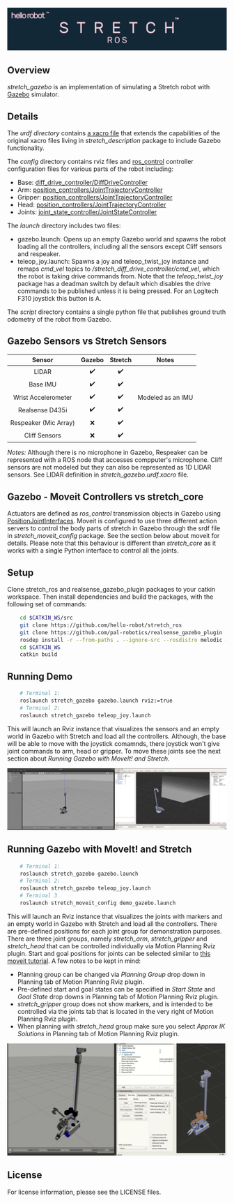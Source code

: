![](../images/banner.png)

## Overview

*stretch_gazebo* is an implementation of simulating a Stretch robot with [Gazebo](http://gazebosim.org/) simulator.

## Details

The *urdf directory* contains [a xacro file](http://wiki.ros.org/xacro) that extends the capabilities of the original xacro files living in *stretch_description* package to include Gazebo functionality.

The *config* directory contains rviz files and [ros_control](http://wiki.ros.org/ros_control) controller configuration files for various parts of the robot including:

* Base: [diff_drive_controller/DiffDriveController](http://wiki.ros.org/diff_drive_controller)
* Arm: [position_controllers/JointTrajectoryController](http://wiki.ros.org/joint_trajectory_controller)
* Gripper: [position_controllers/JointTrajectoryController](http://wiki.ros.org/joint_trajectory_controller)
* Head: [position_controllers/JointTrajectoryController](http://wiki.ros.org/joint_trajectory_controller)
* Joints: [joint_state_controller/JointStateController](http://wiki.ros.org/joint_state_controller)

The *launch* directory includes two files:

* gazebo.launch: Opens up an empty Gazebo world and spawns the robot loading all the controllers, including all the sensors except Cliff sensors and respeaker.
* teleop_joy.launch: Spawns a joy and teleop_twist_joy instance and remaps *cmd_vel* topics to */stretch_diff_drive_controller/cmd_vel*, which the robot is taking drive commands from. Note that the *teleop_twist_joy* package has a deadman switch by default which disables the drive commands to be published unless it is being pressed. For an Logitech F310 joystick this button is A.

The *script* directory contains a single python file that publishes ground truth odometry of the robot from Gazebo.

## Gazebo Sensors vs Stretch Sensors

|         Sensor        |       Gazebo       |       Stretch      |       Notes       |
|:---------------------:|:------------------:|:------------------:|:-----------------:|
|         LIDAR         | :heavy_check_mark: | :heavy_check_mark: |                   |
|        Base IMU       | :heavy_check_mark: | :heavy_check_mark: |                   |
|  Wrist Accelerometer  | :heavy_check_mark: | :heavy_check_mark: | Modeled as an IMU |
|    Realsense D435i    | :heavy_check_mark: | :heavy_check_mark: |                   |
| Respeaker (Mic Array) |         :x:        | :heavy_check_mark: |                   |
|     Cliff Sensors     |         :x:        | :heavy_check_mark: |                   |

*Notes:* Although there is no microphone in Gazebo, Respeaker can be represented with a ROS node that accesses compputer's microphone. Cliff sensors are not modeled but they can also be represented as 1D LIDAR sensors. See LIDAR definition in *stretch_gazebo.urdf.xacro* file.

## Gazebo - Moveit Controllers vs stretch_core

Actuators are defined as *ros_control* transmission objects in Gazebo using [PositionJointInterfaces](http://docs.ros.org/en/melodic/api/hardware_interface/html/c++/classhardware__interface_1_1PositionJointInterface.html). Moveit is configured to use three different action servers to control the body parts of stretch in Gazebo through the srdf file in *stretch_moveit_config* package. See the section below about moveit for details. Please note that this behaviour is different than *stretch_core* as it works with a single Python interface to control all the joints.

## Setup

Clone stretch_ros and realsense_gazebo_plugin packages to your catkin workspace. Then install dependencies and build the packages, with the following set of commands:

```bash
    cd $CATKIN_WS/src
    git clone https://github.com/hello-robot/stretch_ros
    git clone https://github.com/pal-robotics/realsense_gazebo_plugin
    rosdep install -r --from-paths . --ignore-src --rosdistro melodic -y
    cd $CATKIN_WS
    catkin build
```

## Running Demo

```bash
    # Terminal 1:
    roslaunch stretch_gazebo gazebo.launch rviz:=true
    # Terminal 2:
    roslaunch stretch_gazebo teleop_joy.launch
```

This will launch an Rviz instance that visualizes the sensors and an empty world in Gazebo with Stretch and load all the controllers. Although, the base will be able to move with the joystick comamnds, there joystick won't give joint commands to arm, head or gripper. To move these joints see the next section about *Running Gazebo with MoveIt! and Stretch*.

![](../images/gazebo.png)

## Running Gazebo with MoveIt! and Stretch

```bash
    # Terminal 1:
    roslaunch stretch_gazebo gazebo.launch
    # Terminal 2:
    roslaunch stretch_gazebo teleop_joy.launch
    # Terminal 3
    roslaunch stretch_moveit_config demo_gazebo.launch
```

This will launch an Rviz instance that visualizes the joints with markers and an empty world in Gazebo with Stretch and load all the controllers. There are pre-defined positions for each joint group for demonstration purposes. There are three joint groups, namely *stretch_arm*, *stretch_gripper* and *stretch_head* that can be controlled individually via Motion Planning Rviz plugin. Start and goal positions for joints can be selected similar to [this moveit tutorial](https://ros-planning.github.io/moveit_tutorials/doc/quickstart_in_rviz/quickstart_in_rviz_tutorial.html#choosing-specific-start-goal-states). A few notes to be kept in mind:

* Planning group can be changed via *Planning Group* drop down in Planning tab of Motion Planning Rviz plugin.
* Pre-defined start and goal states can be speciified in *Start State* and *Goal State* drop downs in Planning tab of Motion Planning Rviz plugin.  
* *stretch_gripper* group does not show markers, and is intended to be controlled via the joints tab that is located in the very right of Motion Planning Rviz plugin.
* When planning with *stretch_head* group make sure you select *Approx IK Solutions* in Planning tab of Motion Planning Rviz plugin.

![](../images/gazebo_moveit.gif)
## License

For license information, please see the LICENSE files.
